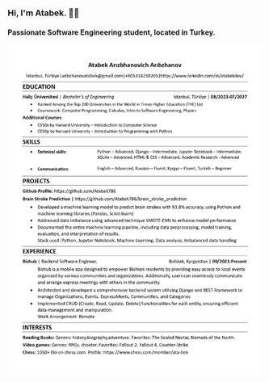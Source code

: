 ### Hi, I'm Atabek. 👨‍💻
#### Passionate Software Engineering student, located in Turkey. 
![CV](Resume_eng_page-0001.jpg)
